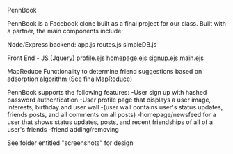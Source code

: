 PennBook

PennBook is a Facebook clone built as a final project for our class. Built with a partner, the main components include:

Node/Express backend:
app.js
routes.js
simpleDB.js 


Front End - JS (Jquery) 
profile.ejs
homepage.ejs
signup.ejs
main.ejs

MapReduce Functionality to determine friend suggestions based on adsorption algorithm
(See finalMapReduce)


PennBook supports the following features:
-User sign up with hashed password authentication
-User profile page that displays a user image, interests, birthday and user wall
-(user wall contains user's status updates, friends posts, and all comments on all posts)
-homepage/newsfeed for a user that shows status updates, posts, and recent friendships of all of a user's friends
-friend adding/removing

See folder entitled "screenshots" for design
